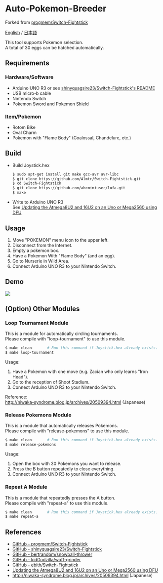 # Auto-Pokemon-Breeder
Forked from [progmem/Switch-Fightstick](https://github.com/progmem/Switch-Fightstick)

[English](./README.md) / [日本語](./README_ja.md)

This tool supports Pokemon selection.  
A total of 30 eggs can be hatched automatically.

## Requirements

### Hardware/Software

- Arduino UNO R3 or see [shinyquagsire23/Switch-Fightstick's README](https://github.com/shinyquagsire23/Switch-Fightstick/blob/master/README.md)
- USB micro-b cable
- Nintendo Switch
- Pokemon Sword and Pokemon Shield

### Item/Pokemon

- Rotom Bike
- Oval Charm
- Pokemon with "Flame Body" (Coalossal, Chandelure, etc.)

## Build

- Build Joystick.hex

   ```sh
   $ sudo apt-get install git make gcc-avr avr-libc
   $ git clone https://github.com/Almtr/Switch-Fightstick.git
   $ cd Switch-Fightstick
   $ git clone https://github.com/abcminiuser/lufa.git
   $ make
   ```

- Write to Arduino UNO R3  
  See [Updating the Atmega8U2 and 16U2 on an Uno or Mega2560 using DFU](https://www.arduino.cc/en/Hacking/DFUProgramming8U2)

## Usage

1. Move "POKEMON" menu icon to the upper left.
1. Disconnect from the Internet.
1. Empty a pokemon box.
1. Have a Pokemon With "Flame Body" (and an egg).
1. Go to Nurserie in Wild Area.
1. Connect Arduino UNO R3 to your Nintendo Switch.

## Demo

[![](https://img.youtube.com/vi/oXnQt_Mbyzk/0.jpg)](https://www.youtube.com/watch?v=oXnQt_Mbyzk)

## (Option) Other Modules

### Loop Tournament Module

  This is a module for automatically circling tournaments.  
  Please compile with "loop-tournament" to use this module.

  ```sh
  $ make clean       # Run this command if Joystick.hex already exists.
  $ make loop-tournament
  ```
  
  Usage:  
  1. Have a Pokemon with one move (e.g. Zacian who only learns "Iron Head").
  1. Go to the reception of Shoot Stadium.
  1. Connect Arduino UNO R3 to your Nintendo Switch.
  
  Reference:  
  http://niwaka-syndrome.blog.jp/archives/20509394.html (Japanese)

### Release Pokemons Module 

  This is a module that automatically releases Pokemons.  
  Please compile with "release-pokemons" to use this module.

  ```sh
  $ make clean       # Run this command if Joystick.hex already exists.
  $ make release-pokemons
  ```
  
  Usage:  
  1. Open the box with 30 Pokemons you want to release.
  1. Press the B button repeatedly to close everything.
  1. Connect Arduino UNO R3 to your Nintendo Switch.

### Repeat A Module 

  This is a module that repeatedly presses the A button.  
  Please compile with "repeat-a" to use this module.

  ```sh
  $ make clean       # Run this command if Joystick.hex already exists.
  $ make repeat-a
  ```

## References

- [GitHub - progmem/Switch-Fightstick](https://github.com/progmem/Switch-Fightstick)
- [GitHub - shinyquagsire23/Switch-Fightstick](https://github.com/shinyquagsire23/Switch-Fightstick)
- [GitHub - bertrandom/snowball-thrower](https://github.com/bertrandom/snowball-thrower)
- [GitHub - kidGodzilla/woff-grinder](https://github.com/kidGodzilla/woff-grinder)
- [GitHub - ebith/Switch-Fightstick](https://github.com/ebith/Switch-Fightstick)
- [Updating the Atmega8U2 and 16U2 on an Uno or Mega2560 using DFU](https://www.arduino.cc/en/Hacking/DFUProgramming8U2)
- http://niwaka-syndrome.blog.jp/archives/20509394.html (Japanese)
